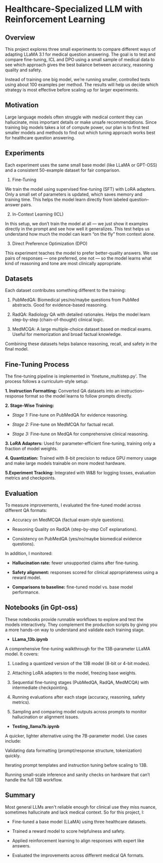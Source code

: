 # Healthcare-Specialized LLM with Reinforcement Learning

## Overview

This project explores three small experiments to compare different ways of adapting LLaMA 3.1 for medical question answering. The goal is to test and compare fine-tuning, ICL and DPO using a small sample of medical data to see which approach gives the best balance between accuracy, reasoning quality and safety.

Instead of training one big model, we’re running smaller, controlled tests using about 100 examples per method. The results will help us decide which strategy is most effective before scaling up for larger experiments.

## Motivation

Large language models often struggle with medical content they can hallucinate, miss important details or make unsafe recommendations. Since training big models takes a lot of compute power, our plan is to first test smaller models and methods to find out which tuning approach works best for healthcare question answering.

## Experiments

Each experiment uses the same small base model (like LLaMA or GPT-OSS) and a consistent 50-example dataset for fair comparison.

1. Fine-Tuning

We train the model using supervised fine-tuning (SFT) with LoRA adapters. Only a small set of parameters is updated, which saves memory and training time. This helps the model learn directly from labeled question–answer pairs.

2. In-Context Learning (ICL)

In this setup, we don’t train the model at all — we just show it examples directly in the prompt and see how well it generalizes. This test helps us understand how much the model can learn “on the fly” from context alone.

3. Direct Preference Optimization (DPO)

This experiment teaches the model to prefer better-quality answers. We use pairs of responses — one preferred, one not — so the model learns what kind of reasoning and tone are most clinically appropriate.

## Datasets

Each dataset contributes something different to the training:

1. PubMedQA: Biomedical yes/no/maybe questions from PubMed abstracts. Good for evidence-based reasoning.

2. RadQA: Radiology QA with detailed rationales. Helps the model learn step-by-step (chain-of-thought) clinical logic.

3. MedMCQA: A large multiple-choice dataset based on medical exams. Useful for memorization and broad factual knowledge.

Combining these datasets helps balance reasoning, recall, and safety in the final model.

## Fine-Tuning Process

The fine-tuning pipeline is implemented in 'finetune_multistep.py'. The process follows a curriculum-style setup:

**1. Instruction Formatting:** Converted QA datasets into an instruction–response format so the model learns to follow prompts directly.

**2. Stage-Wise Training:**

- _Stage 1:_ Fine-tune on PubMedQA for evidence reasoning.

- _Stage 2:_ Fine-tune on MedMCQA for factual recall.

- _Stage 3:_ Fine-tune on MedQA for comprehensive clinical reasoning.

**3. LoRA Adapters:** Used for parameter-efficient fine-tuning, training only a fraction of model weights.

**4. Quantization:** Trained with 8-bit precision to reduce GPU memory usage and make large models trainable on more modest hardware.

**5.Experiment Tracking:** Integrated with W&B for logging losses, evaluation metrics and checkpoints.

## Evaluation

To measure improvements, I evaluated the fine-tuned model across different QA formats:

- Accuracy on MedMCQA (factual exam-style questions).

- Reasoning Quality on RadQA (step-by-step CoT explanations).

- Consistency on PubMedQA (yes/no/maybe biomedical evidence questions).

In addition, I monitored:

- **Hallucination rate:** fewer unsupported claims after fine-tuning.

- **Safety alignment:** responses scored for clinical appropriateness using a reward model.

- **Comparisons to baseline:** fine-tuned model vs. base model performance.

## Notebooks (in Gpt-oss)

These notebooks provide runnable workflows to explore and test the models interactively. They complement the production scripts by giving you a more hands-on way to understand and validate each training stage.

- **LLama_13b.ipynb**
  
A comprehensive fine-tuning walkthrough for the 13B-parameter LLaMA model.
It covers:

1. Loading a quantized version of the 13B model (8-bit or 4-bit modes).

2. Attaching LoRA adapters to the model, freezing base weights.

3. Sequential fine-tuning stages (PubMedQA, RadQA, MedMCQA) with intermediate checkpointing.

4. Running evaluations after each stage (accuracy, reasoning, safety metrics).

5. Sampling and comparing model outputs across prompts to monitor hallucination or alignment issues.

- **Testing_llama7b.ipynb**

A quicker, lighter alternative using the 7B-parameter model.
Use cases include:

Validating data formatting (prompt/response structure, tokenization) quickly.

Iterating prompt templates and instruction tuning before scaling to 13B.

Running small-scale inference and sanity checks on hardware that can’t handle the full 13B workflow.

## Summary
Most general LLMs aren't reliable enough for clinical use they miss nuance, sometimes hallucinate and lack medical context. So for this project, I:

- Fine-tuned a base model (LLaMA) using three healthcare datasets.

- Trained a reward model to score helpfulness and safety.

- Applied reinforcement learning to align responses with expert like answers.

- Evaluated the improvements across different medical QA formats.
